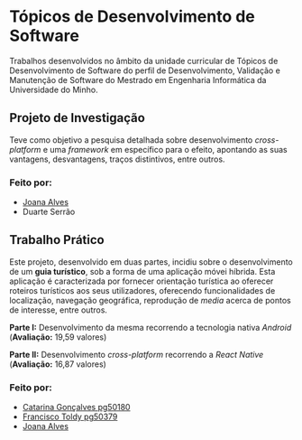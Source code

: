 # **Tópicos de Desenvolvimento de Software**
Trabalhos desenvolvidos no âmbito da unidade curricular de Tópicos de Desenvolvimento de Software do perfil de Desenvolvimento, Validação e Manutenção de Software do Mestrado em Engenharia Informática da Universidade do Minho.



## __Projeto de Investigação__
Teve como objetivo a pesquisa detalhada sobre desenvolvimento *cross-platform* e uma *framework* em específico para o efeito, apontando as suas vantagens, desvantagens, traços distintivos, entre outros.

### __Feito por:__
- [Joana Alves](https://github.com/marshaia)
- Duarte Serrão




## __Trabalho Prático__
Este projeto, desenvolvido em duas partes, incidiu sobre o desenvolvimento de um __guia turístico__, sob a forma de uma aplicação móvei híbrida. Esta aplicação é caracterizada por fornecer orientação turística ao oferecer roteiros turísticos aos seus utilizadores, oferecendo funcionalidades de localização, navegação geográfica, reprodução de _media_ acerca de pontos de interesse, entre outros.

__Parte I:__ Desenvolvimento da mesma recorrendo a tecnologia nativa _Android_ (__Avaliação:__ 19,59 valores)

__Parte II:__ Desenvolvimento _cross-platform_ recorrendo a _React Native_ (__Avaliação:__ 16,87 valores)


### __Feito por:__
- [Catarina Gonçalves pg50180](https://github.com/CatarinaOG)
- [Francisco Toldy pg50379](https://github.com/ftoldy1415)
- [Joana Alves](https://github.com/marshaia)
